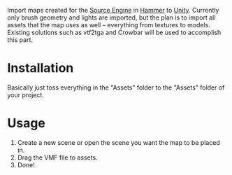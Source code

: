 Import maps created for the [Source
Engine](http://en.wikipedia.org/wiki/Source_(game_engine)) in
[Hammer](http://en.wikipedia.org/wiki/Valve_Hammer_Editor) to
[Unity](http://unity3d.com/). Currently only brush geometry and lights are
imported, but the plan is to import all assets that the map uses as well –
everything from textures to models. Existing solutions such as vtf2tga and
Crowbar will be used to accomplish this part.

Installation
============

Basically just toss everything in the "Assets" folder to the "Assets" folder
of your project.

Usage
=====

1.  Create a new scene or open the scene you want the map to be placed in.
2.  Drag the VMF file to assets.
3.  Done!

